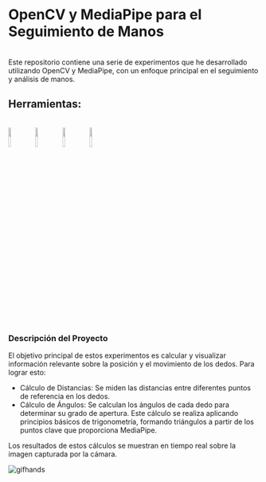 <h1>OpenCV y MediaPipe para el Seguimiento de Manos</h1><br>
Este repositorio contiene una serie de experimentos que he desarrollado utilizando OpenCV y MediaPipe, con un enfoque principal en el seguimiento y análisis de manos.<br>
<h2>Herramientas:</h2> <br>
 <img src="https://github.com/user-attachments/assets/12e3aa8a-4d5c-4f32-8e27-1e3cd02edf1d" width="10%"/>
 <img src="https://github.com/user-attachments/assets/3a93cbae-1963-4aab-aac4-0d7c8e9cf310" width="10%" /> 
 <img src="https://github.com/user-attachments/assets/adccb22d-1163-4c1a-9ae2-0b6174a4df08" width="10%"/>
 <img src="https://github.com/user-attachments/assets/1e43db4e-6ee7-42f6-9686-458d7713820a" width="10%" />
<br>
<h3>Descripción del Proyecto</h3>
El objetivo principal de estos experimentos es calcular y visualizar información relevante sobre la posición y el movimiento de los dedos. Para lograr esto:
<ul>
    <li>Cálculo de Distancias: Se miden las distancias entre diferentes puntos de referencia en los dedos.</li>
    <li>Cálculo de Ángulos: Se calculan los ángulos de cada dedo para determinar su grado de apertura. Este cálculo se realiza aplicando principios básicos de trigonometría, formando triángulos a partir de los puntos clave que proporciona MediaPipe.</li>
  </ul>


Los resultados de estos cálculos se muestran en tiempo real sobre la imagen capturada por la cámara.



![gifhands](https://github.com/user-attachments/assets/026bd074-a1bf-4fde-8dbe-4a710bbcecd9)
